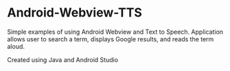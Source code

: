 # Android-Webview-TTS
Simple examples of using Android Webview and Text to Speech. Application allows user to search a term, displays Google results, and reads the term aloud.

Created using Java and Android Studio
